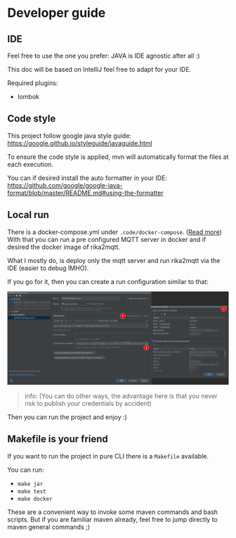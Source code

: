 # Developer guide

## IDE

Feel free to use the one you prefer: JAVA is IDE agnostic after all :)

This doc will be based on IntelliJ feel free to adapt for your IDE.

Required plugins:

* lombok

## Code style

This project follow google java style guide: https://google.github.io/styleguide/javaguide.html

To ensure the code style is applied, mvn will automatically format the files at each execution.

You can if desired install the auto formatter in your IDE: https://github.com/google/google-java-format/blob/master/README.md#using-the-formatter

## Local run

There is a docker-compose.yml
under `.code/docker-compose`. ([Read more](.code/docker-compose/README.md))
With that you can run a pre configured MQTT server in docker and if desired the docker image of
rika2mqtt.

What I mostly do, is deploy only the mqtt server and run rika2mqtt via the IDE (easier to debug
IMHO).

If you go for it, then you can create a run configuration similar to that:

![IntelliJ configuration screenshot](./.doc/intellij-local-run-configuration.png)

> info:
> (You can do other ways, the advantage here is that you never risk to publish your credentials by
> accident)

Then you can run the project and enjoy :)

## Makefile is your friend

If you want to run the project in pure CLI there is a `Makefile` available.

You can run:

* `make jar`
* `make test`
* `make docker`

These are a convenient way to invoke some maven commands and bash scripts. But if you are familiar
maven already, feel free to jump directly to maven general commands ;)